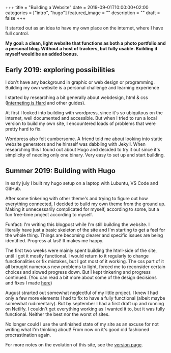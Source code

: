 +++
title =  "Building a Website"
date = 2019-09-01T10:00:00+02:00
categories = ["intro", "hugo"]
featured_image = ""
description = ""
draft = false
+++

It started out as an idea to have my own place on the internet, where I have full control.

**My goal: a clean, light website that functions as both a photo portfolio and a personal blog. Without a host of trackers, but fully usable. Building it myself would be an added bonus.**

<!--more-->

## Early 2019: exploring possibilities

I don't have any background in graphic or web design or programming. Building my own website is a personal challenge and learning experience 

I started by researching a bit generally about webdesign, html & css ([Interneting is Hard](https://internetingishard.com/) and other guides). 

At first I looked into building with wordpress, since it's so ubiquitous on the internet, well documented and accessible. But when I tried to run a local version to build my own site, I encountered loads of problems that were pretty hard to fix.

Wordpress also felt cumbersome. A friend told me about looking into static website generators and he himself was dabbling with Jekyll. When researching this I found out about Hugo and decided to try it out since it's simplicity of needing only one binary. Very easy to set up and start building.

## Summer 2019: Building with Hugo

In early july I built my hugo setup on a laptop with Lubuntu, VS Code and GitHub. 

After some tinkering with other theme's and trying to figure out how everything connected, I decided to build my own theme from the ground up. Making it unnecessarily complicated for myself, according to some, but a fun free-time project according to myself. 

Funfact: I'm writing this blogpost while I'm still building the website. I literally have just a basic skeleton of the site and I'm starting to get a feel for the whole thing. Things are becoming clearer and specific issues are being identified. Progress at last! It makes me happy.

The first two weeks were mainly spent building the html-side of the site, until I got it mostly functional. I would return to it regularly to change functionalities or fix mistakes, but I got most of it working. The css part of it all brought numerous new problems to light, forced me to reconsider certain choices and slowed progress down. But I kept tinkering and progress continued. (You can read a bit more about some of the design decisions and fixes I made [here](/blog/2019/07/solving-the-code/))

August strarted out somewhat neglectful of my little project. I knew I had only a few more elements I had to fix to have a fully functional (albeit maybe somewhat rudimentary). But by september I had a first draft up and running on Netlify. I couldn't get everything working as I wanted it to, but it was fully functional. Neither the best nor the worst of sites.

No longer could I use the unfinished state of my site as an excuse for not writing what I'm thinking about! From now on it's good old fashioned procrastination again.

For more notes on the evolution of this site, see the [version page](/version).